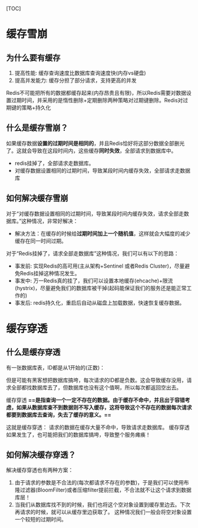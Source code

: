 [TOC]

# 缓存雪崩

## 为什么要有缓存
1. 提高性能: 缓存查询速度比数据库查询速度快(内存vs硬盘)
2. 提高并发能力: 缓存分担了部分请求，支持更高的并发

Redis不可能把所有的数据都缓存起来(内存昂贵且有限)，所以Redis需要对数据设置过期时间，并采用的是惰性删除+定期删除两种策略对过期键删除。Redis对过期键的策略+持久化

## 什么是缓存雪崩？
如果缓存数据**设置的过期时间是相同的**，并且Redis恰好将这部分数据全部删光了。这就会导致在这段时间内，这些缓存**同时失效**，全部请求到数据库中。
- redis挂掉了，全部请求走数据库。
- 对缓存数据设置相同的过期时间，导致某段时间内缓存失效，全部请求走数据库

## 如何解决缓存雪崩
对于“对缓存数据设置相同的过期时间，导致某段时间内缓存失效，请求全部走数据库。”这种情况，非常好解决：

- 解决方法：在缓存的时候给**过期时间加上一个随机值**，这样就会大幅度的减少缓存在同一时间过期。

对于“Redis挂掉了，请求全部走数据库”这种情况，我们可以有以下的思路：

- 事发前: 实现Redis的高可用(主从架构+Sentinel 或者Redis Cluster)，尽量避免Redis挂掉这种情况发生。
- 事发中: 万一Redis真的挂了，我们可以设置本地缓存(ehcache)+限流(hystrix)，尽量避免我们的数据库被干掉(起码能保证我们的服务还是能正常工作的)
- 事发后: redis持久化，重启后自动从磁盘上加载数据，快速恢复缓存数据。

# 缓存穿透

## 什么是缓存穿透
有一张数据库表，ID都是从1开始的(正数)：

但是可能有黑客想把数据库搞垮，每次请求的ID都是负数。这会导致缓存没用，请求全部都找数据库去了，但数据库也没有这个值啊，所以每次都返回空出去。

缓存穿透
**==是指查询一个一定不存在的数据。由于缓存不命中，并且出于容错考虑，如果从数据库查不到数据则不写入缓存，这将导致这个不存在的数据每次请求都要到数据库去查询，失去了缓存的意义。==**

这就是缓存穿透：
请求的数据在缓存大量不命中，导致请求走数据库。
缓存穿透如果发生了，也可能把我们的数据库搞垮，导致整个服务瘫痪！

## 如何解决缓存穿透？

解决缓存穿透也有两种方案：

1. 由于请求的参数是不合法的(每次都请求不存在的参数)，于是我们可以使用布隆过滤器(BloomFilter)或者压缩filter提前拦截，不合法就不让这个请求到数据库层！
2. 当我们从数据库找不到的时候，我们也将这个空对象设置到缓存里边去。下次再请求的时候，就可以从缓存里边获取了。
这种情况我们一般会将空对象设置一个较短的过期时间。